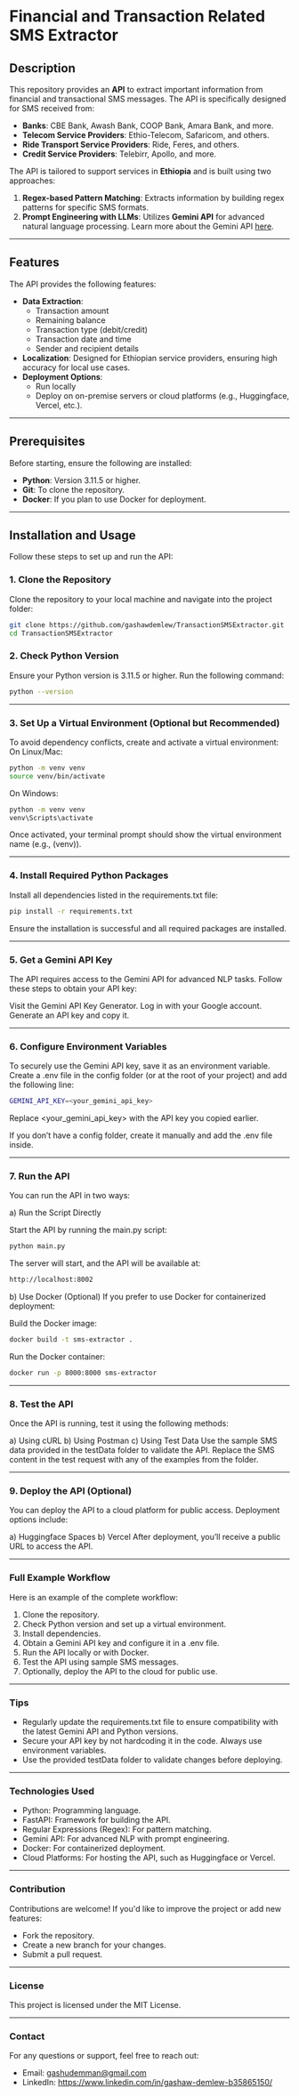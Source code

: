 # Financial and Transaction Related SMS Extractor

## Description

This repository provides an **API** to extract important information from financial and transactional SMS messages. The API is specifically designed for SMS received from:

- **Banks**: CBE Bank, Awash Bank, COOP Bank, Amara Bank, and more.
- **Telecom Service Providers**: Ethio-Telecom, Safaricom, and others.
- **Ride Transport Service Providers**: Ride, Feres, and others.
- **Credit Service Providers**: Telebirr, Apollo, and more.

The API is tailored to support services in **Ethiopia** and is built using two approaches:

1. **Regex-based Pattern Matching**: Extracts information by building regex patterns for specific SMS formats.
2. **Prompt Engineering with LLMs**: Utilizes **Gemini API** for advanced natural language processing. Learn more about the Gemini API [here](https://ai.google.dev/gemini-api/docs?_gl=1*m1rf45*_ga*MTIyMzI1NTA1MS4xNzM5NTc2MDIw*_ga_P1DBVKWT6V*MTczOTU3NjAyMC4xLjEuMTczOTU3NjAzMS40OS4wLjExOTQzNDc4NjA.).

---

## Features

The API provides the following features:

- **Data Extraction**:
  - Transaction amount
  - Remaining balance
  - Transaction type (debit/credit)
  - Transaction date and time
  - Sender and recipient details
- **Localization**: Designed for Ethiopian service providers, ensuring high accuracy for local use cases.
- **Deployment Options**:
  - Run locally
  - Deploy on on-premise servers or cloud platforms (e.g., Huggingface, Vercel, etc.).

---

## Prerequisites

Before starting, ensure the following are installed:

- **Python**: Version 3.11.5 or higher.
- **Git**: To clone the repository.
- **Docker**: If you plan to use Docker for deployment.

---

## Installation and Usage

Follow these steps to set up and run the API:

### 1. Clone the Repository

Clone the repository to your local machine and navigate into the project folder:

```bash
git clone https://github.com/gashawdemlew/TransactionSMSExtractor.git
cd TransactionSMSExtractor
```
### 2. Check Python Version
Ensure your Python version is 3.11.5 or higher. Run the following command:
```bash
python --version
```
---

### 3. Set Up a Virtual Environment (Optional but Recommended)
To avoid dependency conflicts, create and activate a virtual environment:
On Linux/Mac:
```bash
python -m venv venv
source venv/bin/activate
```
On Windows:
```bash
python -m venv venv
venv\Scripts\activate
```
Once activated, your terminal prompt should show the virtual environment name (e.g., (venv)).

---

### 4. Install Required Python Packages
Install all dependencies listed in the requirements.txt file:
```bash
pip install -r requirements.txt
```
Ensure the installation is successful and all required packages are installed.

---

### 5. Get a Gemini API Key
The API requires access to the Gemini API for advanced NLP tasks. Follow these steps to obtain your API key:

Visit the Gemini API Key Generator.
Log in with your Google account.
Generate an API key and copy it.

---

### 6. Configure Environment Variables
To securely use the Gemini API key, save it as an environment variable. Create a .env file in the config folder (or at the root of your project) and add the following line:
```bash
GEMINI_API_KEY=<your_gemini_api_key>
```
Replace <your_gemini_api_key> with the API key you copied earlier.

If you don’t have a config folder, create it manually and add the .env file inside.

---

### 7. Run the API

You can run the API in two ways:

a) Run the Script Directly

Start the API by running the main.py script:
```bash
python main.py
```
The server will start, and the API will be available at:
```bash
http://localhost:8002
```

b) Use Docker (Optional)
If you prefer to use Docker for containerized deployment:

Build the Docker image:
```bash
docker build -t sms-extractor .
```
Run the Docker container:
```bash
docker run -p 8000:8000 sms-extractor
```

---

### 8. Test the API
Once the API is running, test it using the following methods:

a) Using cURL
b) Using Postman
c) Using Test Data
Use the sample SMS data provided in the testData folder to validate the API. Replace the SMS content in the test request with any of the examples from the folder.

---

### 9. Deploy the API (Optional)

You can deploy the API to a cloud platform for public access. Deployment options include:

a) Huggingface Spaces
b) Vercel
After deployment, you’ll receive a public URL to access the API.

---

### Full Example Workflow
Here is an example of the complete workflow:

1. Clone the repository.
2. Check Python version and set up a virtual environment.
3. Install dependencies.
4. Obtain a Gemini API key and configure it in a .env file.
5. Run the API locally or with Docker.
6. Test the API using sample SMS messages.
7. Optionally, deploy the API to the cloud for public use.

---

### Tips
- Regularly update the requirements.txt file to ensure compatibility with the latest Gemini API and Python versions.
- Secure your API key by not hardcoding it in the code. Always use environment variables.
- Use the provided testData folder to validate changes before deploying.

---

### Technologies Used
- Python: Programming language.
- FastAPI: Framework for building the API.
- Regular Expressions (Regex): For pattern matching.
- Gemini API: For advanced NLP with prompt engineering.
- Docker: For containerized deployment.
- Cloud Platforms: For hosting the API, such as Huggingface or Vercel.

---

### Contribution
Contributions are welcome! If you'd like to improve the project or add new features:

- Fork the repository.
- Create a new branch for your changes.
- Submit a pull request.

---

### License
This project is licensed under the MIT License.

---

### Contact
For any questions or support, feel free to reach out:

- Email: gashudemman@gmail.com
- LinkedIn: https://www.linkedin.com/in/gashaw-demlew-b35865150/
